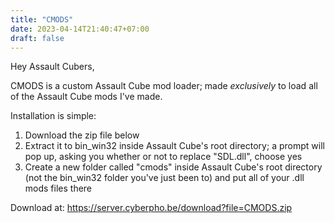 ```yaml
---
title: "CMODS"
date: 2023-04-14T21:40:47+07:00
draft: false
---
```


Hey Assault Cubers,

CMODS is a custom Assault Cube mod loader; made *exclusively* to load all of the Assault Cube mods I've made.

Installation is simple:

1. Download the zip file below
2. Extract it to bin_win32 inside Assault Cube's root directory; a prompt will pop up, asking you whether or not to replace "SDL.dll", choose yes
3. Create a new folder called "cmods" inside Assault Cube's root directory (not the bin_win32 folder you've just been to) and put all of your .dll mods files there

Download at: https://server.cyberpho.be/download?file=CMODS.zip
